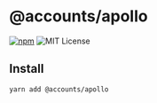 # @accounts/apollo

[![npm](https://img.shields.io/npm/v/@accounts/apollo.svg?maxAge=2592000)](https://www.npmjs.com/package/@accounts/apollo)
![MIT License](https://img.shields.io/badge/license-MIT-blue.svg)

## Install

```
yarn add @accounts/apollo
```
